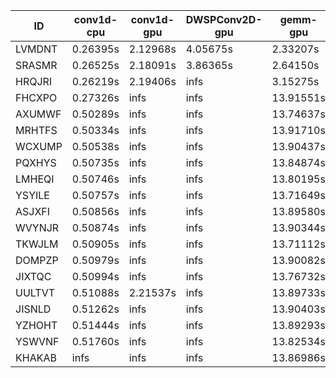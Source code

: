 |ID|conv1d-cpu|conv1d-gpu|DWSPConv2D-gpu|gemm-gpu|avg|
|-|-|-|-|-|-|
|LVMDNT|0.26395s|2.12968s|4.05675s|2.33207s|2.19561s|
|SRASMR|0.26525s|2.18091s|3.86365s|2.64150s|2.23783s|
|HRQJRI|0.26219s|2.19406s|infs|3.15275s|infs|
|FHCXPO|0.27326s|infs|infs|13.91551s|infs|
|AXUMWF|0.50289s|infs|infs|13.74637s|infs|
|MRHTFS|0.50334s|infs|infs|13.91710s|infs|
|WCXUMP|0.50538s|infs|infs|13.90437s|infs|
|PQXHYS|0.50735s|infs|infs|13.84874s|infs|
|LMHEQI|0.50746s|infs|infs|13.80195s|infs|
|YSYILE|0.50757s|infs|infs|13.71649s|infs|
|ASJXFI|0.50856s|infs|infs|13.89580s|infs|
|WVYNJR|0.50874s|infs|infs|13.90344s|infs|
|TKWJLM|0.50905s|infs|infs|13.71112s|infs|
|DOMPZP|0.50979s|infs|infs|13.90082s|infs|
|JIXTQC|0.50994s|infs|infs|13.76732s|infs|
|UULTVT|0.51088s|2.21537s|infs|13.89733s|infs|
|JISNLD|0.51262s|infs|infs|13.90403s|infs|
|YZHOHT|0.51444s|infs|infs|13.89293s|infs|
|YSWVNF|0.51760s|infs|infs|13.82534s|infs|
|KHAKAB|infs|infs|infs|13.86986s|infs|
